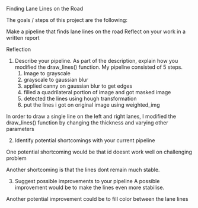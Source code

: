 Finding Lane Lines on the Road

The goals / steps of this project are the following:

Make a pipeline that finds lane lines on the road
Reflect on your work in a written report

Reflection
1. Describe your pipeline. As part of the description, explain how you modified the draw_lines() function.
My pipeline consisted of 5 steps. 
    1. Image to grayscale
    2. grayscale to gaussian blur
    3. applied canny on gaussian blur to get edges
    4. filled a quadrilateral portion of image and got masked image 
    5. detected the lines using hough transformation
    6. put the lines i got on original image using weighted_img

In order to draw a single line on the left and right lanes, I modified the draw_lines() function by changing the thickness and varying other parameters


2. Identify potential shortcomings with your current pipeline

One potential shortcoming would be that id doesnt work well on challenging problem

Another shortcoming is that the lines dont remain much stable.

3. Suggest possible improvements to your pipeline
A possible improvement would be to make the lines even more stabilise.

Another potential improvement could be to fill color between the lane lines